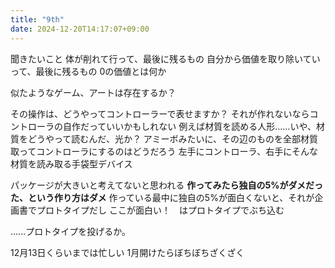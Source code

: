 ```yaml
---
title: "9th"
date: 2024-12-20T14:17:07+09:00
---
```

聞きたいこと
体が削れて行って、最後に残るもの
自分から価値を取り除いていって、最後に残るもの
0の価値とは何か

似たようなゲーム、アートは存在するか？

その操作は、どうやってコントローラーで表せますか？
それが作れないならコントローラの自作だっていいかもしれない
例えば材質を読める人形……いや、材質をどうやって読むんだ、光か？
アミーボみたいに、その辺のものを全部材質取ってコントローラにするのはどうだろう
左手にコントローラ、右手にそんな材質を読み取る手袋型デバイス

パッケージが大きいと考えてないと思われる
**作ってみたら独自の5%がダメだった、という作り方はダメ**
作っている最中に独自の5%が面白くないと、それが企画書でプロトタイプだし
ここが面白い！　はプロトタイプでぶち込む

……プロトタイプを投げるか。

12月13日くらいまでは忙しい
1月開けたらぼちぼちざくざく
